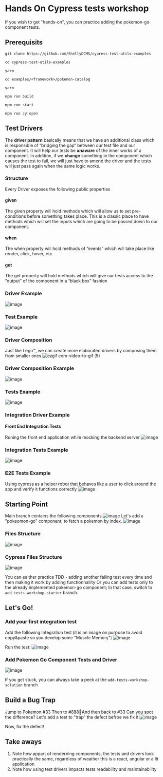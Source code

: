 # Hands On Cypress tests workshop
If you wish to get "hands-on", you can practice adding the pokemon-go component tests.

## Prerequisits

`git clone https://github.com/ShellyDCMS/cypress-test-utils-examples`

`cd cypress-test-utils-examples`

`yarn`

`cd examples/<framework>/pokemon-catalog`

`yarn`

`npm run build`

`npm run start`

`npm run cy:open`

## Test Drivers 
The **driver pattern** basically means that we have an additional class which is responsible of “bridging the gap” between our test file and our component.
It will help our tests be **unaware** of the inner works of a component. 
In addition, if we **change** something in the component which causes the test to fail, we will just have to amend the driver and the tests will just pass again when the same logic works.

### Structure
Every Driver exposes the following public properties
#### given
The given property will hold methods which will allow us to set pre-conditions before something takes place.
This is a classic place to have methods which will set the inputs which are going to be passed down to our component.
#### when
The when property will hold methods of “events” which will take place like render, click, hover, etc.
#### get
The get property will hold methods which will give our tests access to the “output” of the component in a “black box” fashion

### Driver Example
![image](https://github.com/ShellyDCMS/cypress-test-utils-examples/assets/60476837/74d1d376-35cf-4954-a8da-29c98bae2d72)
### Test Example
![image](https://github.com/ShellyDCMS/cypress-test-utils-examples/assets/60476837/d29b23c2-7fec-4e6a-b761-de78eb166447)
### Driver Composition
Just like Lego:tm:, we can create more elaborated drivers by composing them from smaller ones
![ezgif com-video-to-gif (5)](https://github.com/ShellyDCMS/cypress-test-utils-examples/assets/60476837/e89771b5-e0a3-4bce-87f5-cc70032a5492)
### Driver Composition Example
![image](https://github.com/ShellyDCMS/cypress-test-utils-examples/assets/60476837/fd9ed402-dc49-4818-8798-f08ee33d835a)
### Tests Example
![image](https://github.com/ShellyDCMS/cypress-test-utils-examples/assets/60476837/79bc30a2-6258-4937-b7f3-611b0a9b1ca6)
### Integration Driver Example
#### Front End Integration Tests
Runing the front end application while mocking the backend server
![image](https://github.com/ShellyDCMS/cypress-test-utils-examples/assets/60476837/16f3a3f9-493d-4c0e-bec1-3bfb58b873ab)
### Integration Tests Example
![image](https://github.com/ShellyDCMS/cypress-test-utils-examples/assets/60476837/23642b91-fd27-44ee-b9a0-95fe18e0c004)
### E2E Tests Example
Using cypress as a helper robot that behaves like a user to click around the app and verify it functions correctly
![image](https://github.com/ShellyDCMS/cypress-test-utils-examples/assets/60476837/1c0c8fc6-3167-4fdb-a98a-159a51a93981)

## Starting Point
Main branch contains the following components
![image](https://github.com/ShellyDCMS/cypress-test-utils-examples/assets/60476837/5edf6f5d-3b28-486e-b236-d6b1b5f2de70)
Let's add a "pokeomon-go" component, to fetch a pokemon by index.
![image](https://github.com/ShellyDCMS/cypress-test-utils-examples/assets/60476837/003cf40f-d32a-43c0-9d0f-5377a6fa1235)

### Files Structure
![image](https://github.com/ShellyDCMS/cypress-test-utils-examples/assets/60476837/ac287165-5844-4364-92c5-56d9e10f41ac)
### Cypress Files Structure
![image](https://github.com/ShellyDCMS/cypress-test-utils-examples/assets/60476837/c64b1b45-3874-4736-bb98-88d6bc4c7c41)

You can eaither practice TDD - adding another failing test every time and then making it work by adding functionnallity
Or you can add tests only to the already implemented pokemon-go component; In that case, switch to `add-tests-workshop-starter` branch.
## Let's Go!
### Add your first integration test
Add the following Integration test (it is an image on purpose to avoid copy&paste so you develop some "Muscle Memory") 
![image](https://github.com/ShellyDCMS/cypress-test-utils-examples/assets/60476837/862739d1-3e77-4223-a9a9-9fa4fb261f13)

Run the test:
![image](https://github.com/ShellyDCMS/cypress-test-utils-examples/assets/60476837/ec34919d-caf2-4f46-ad3c-df05ec7050b5)

### Add Pokemon Go Component Tests and Driver
![image](https://github.com/ShellyDCMS/cypress-test-utils-examples/assets/60476837/09f00bfe-bc90-4b71-bf1c-b73a24dc5071)

If you get stuck, you can always take a peek at the `add-tests-workshop-solution` branch

## Build a Bug Trap
Jump to Pokemon #33
Then to #888And then back to #33
Can you spot the difference?
Let's add a test to "trap" the defect befroe we fix it
![image](https://github.com/ShellyDCMS/cypress-test-utils-examples/assets/60476837/d316e5a4-fa97-4517-b3a1-3b6c91514679)

Now, fix the defect!

## Take aways
1. Note how appart of renderning components, the tests and drivers look practically the same, regardless of weather this is a react, angular or a lit application.
2. Note how using test drivers impacts tests readability and maintainability







